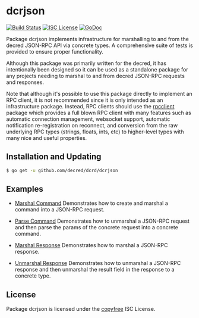 dcrjson
=======

[![Build Status](https://github.com/decred/dcrd/workflows/Build%20and%20Test/badge.svg)](https://github.com/decred/dcrd/actions)
[![ISC License](https://img.shields.io/badge/license-ISC-blue.svg)](http://copyfree.org)
[![GoDoc](https://img.shields.io/badge/godoc-reference-blue.svg)](https://godoc.org/github.com/decred/dcrd/dcrjson)

Package dcrjson implements infrastructure for marshalling to and from the decred
JSON-RPC API via concrete types.  A comprehensive suite of tests is provided to
ensure proper functionality.

Although this package was primarily written for the decred, it has intentionally
been designed so it can be used as a standalone package for any projects needing
to marshal to and from decred JSON-RPC requests and responses.

Note that although it's possible to use this package directly to implement an
RPC client, it is not recommended since it is only intended as an infrastructure
package.  Instead, RPC clients should use the
[rpcclient](https://github.com/decred/dcrd/tree/master/rpcclient) package which
provides a full blown RPC client with many features such as automatic connection
management, websocket support, automatic notification re-registration on
reconnect, and conversion from the raw underlying RPC types (strings, floats,
ints, etc) to higher-level types with many nice and useful properties.

## Installation and Updating

```bash
$ go get -u github.com/decred/dcrd/dcrjson
```

## Examples

* [Marshal Command](https://godoc.org/github.com/decred/dcrd/dcrjson#example-MarshalCmd)
  Demonstrates how to create and marshal a command into a JSON-RPC request.

* [Parse Command](https://godoc.org/github.com/decred/dcrd/dcrjson#example-ParseParams)
  Demonstrates how to unmarshal a JSON-RPC request and then parse the params
  of the concrete request into a concrete command.

* [Marshal Response](https://godoc.org/github.com/decred/dcrd/dcrjson#example-MarshalResponse)
  Demonstrates how to marshal a JSON-RPC response.

* [Unmarshal Response](https://godoc.org/github.com/decred/dcrd/dcrjson#example-package--UnmarshalResponse)
  Demonstrates how to unmarshal a JSON-RPC response and then unmarshal the
  result field in the response to a concrete type.

## License

Package dcrjson is licensed under the [copyfree](http://copyfree.org) ISC
License.
